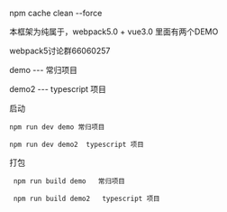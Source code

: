npm cache clean --force

本框架为纯属于，webpack5.0 + vue3.0 
里面有两个DEMO


webpack5讨论群66060257

demo --- 常归项目

demo2 --- typescript 项目

启动 

    npm run dev demo 常归项目

    npm run dev demo2  typescript 项目

打包 

     npm run build demo   常归项目

     npm run build demo2   typescript 项目
